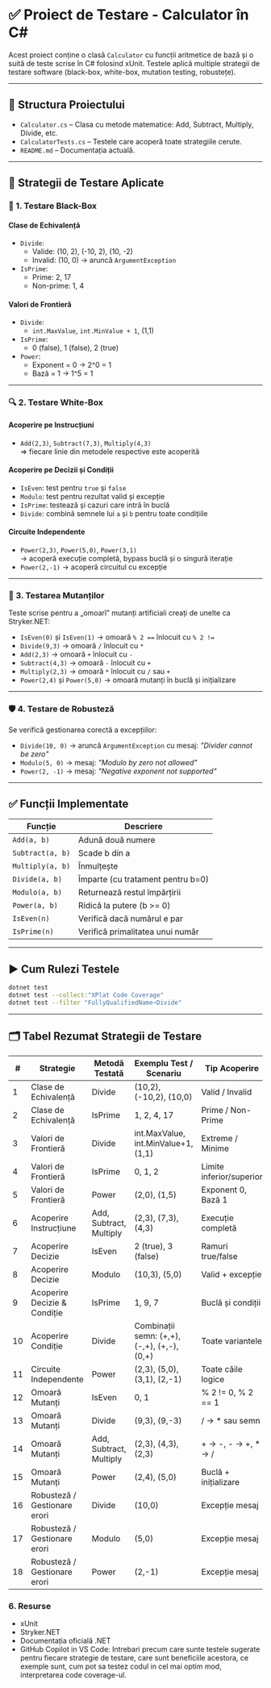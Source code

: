 # ✅ Proiect de Testare - Calculator în C#

Acest proiect conține o clasă `Calculator` cu funcții aritmetice de bază și o suită de teste scrise în C# folosind xUnit. Testele aplică multiple strategii de testare software (black-box, white-box, mutation testing, robustețe).

---

## 🔧 Structura Proiectului

- `Calculator.cs` – Clasa cu metode matematice: Add, Subtract, Multiply, Divide, etc.
- `CalculatorTests.cs` – Testele care acoperă toate strategiile cerute.
- `README.md` – Documentația actuală.

---

## 🧪 Strategii de Testare Aplicate

### 🎯 1. Testare Black-Box

#### Clase de Echivalență

- `Divide`:  
  - Valide: (10, 2), (-10, 2), (10, -2)  
  - Invalid: (10, 0) → aruncă `ArgumentException`
- `IsPrime`:  
  - Prime: 2, 17  
  - Non-prime: 1, 4

#### Valori de Frontieră

- `Divide`:  
  - `int.MaxValue`, `int.MinValue + 1`, (1,1)
- `IsPrime`:  
  - 0 (false), 1 (false), 2 (true)
- `Power`:  
  - Exponent = 0 → 2^0 = 1  
  - Bază = 1 → 1^5 = 1

---

### 🔍 2. Testare White-Box

#### Acoperire pe Instrucțiuni

- `Add(2,3)`, `Subtract(7,3)`, `Multiply(4,3)`  
  => fiecare linie din metodele respective este acoperită

#### Acoperire pe Decizii și Condiții

- `IsEven`: test pentru `true` și `false`
- `Modulo`: test pentru rezultat valid și excepție
- `IsPrime`: testează și cazuri care intră în buclă
- `Divide`: combină semnele lui `a` și `b` pentru toate condițiile

#### Circuite Independente

- `Power(2,3)`, `Power(5,0)`, `Power(3,1)`  
  → acoperă execuție completă, bypass buclă și o singură iterație
- `Power(2,-1)` → acoperă circuitul cu excepție

---

### 🧬 3. Testarea Mutanților

Teste scrise pentru a „omoarî” mutanți artificiali creați de unelte ca Stryker.NET:

- `IsEven(0)` și `IsEven(1)` → omoară `% 2 ==` înlocuit cu `% 2 !=`
- `Divide(9,3)` → omoară `/` înlocuit cu `*`
- `Add(2,3)` → omoară `+` înlocuit cu `-`
- `Subtract(4,3)` → omoară `-` înlocuit cu `+`
- `Multiply(2,3)` → omoară `*` înlocuit cu `/` sau `+`
- `Power(2,4)` și `Power(5,0)` → omoară mutanți în buclă și inițializare

---

### 🛡️ 4. Testare de Robusteză

Se verifică gestionarea corectă a excepțiilor:

- `Divide(10, 0)` → aruncă `ArgumentException` cu mesaj: *"Divider cannot be zero"*
- `Modulo(5, 0)` → mesaj: *"Modulo by zero not allowed"*
- `Power(2, -1)` → mesaj: *"Negative exponent not supported"*

---

## ✅ Funcții Implementate

| Funcție         | Descriere                          |
|------------------|-------------------------------------|
| `Add(a, b)`      | Adună două numere                  |
| `Subtract(a, b)` | Scade b din a                      |
| `Multiply(a, b)` | Înmulțește                         |
| `Divide(a, b)`   | Împarte (cu tratament pentru b=0) |
| `Modulo(a, b)`   | Returnează restul împărțirii       |
| `Power(a, b)`    | Ridică la putere (b >= 0)          |
| `IsEven(n)`      | Verifică dacă numărul e par        |
| `IsPrime(n)`     | Verifică primalitatea unui număr   |

---

## ▶️ Cum Rulezi Testele

```bash
dotnet test
dotnet test --collect:"XPlat Code Coverage"
dotnet test --filter "FullyQualifiedName~Divide"
```

---

## 🗂️ Tabel Rezumat Strategii de Testare

| # | Strategie                        | Metodă Testată      | Exemplu Test / Scenariu                         | Tip Acoperire        |
|---|----------------------------------|----------------------|--------------------------------------------------|----------------------|
| 1 | Clase de Echivalență            | Divide               | (10,2), (-10,2), (10,0)                          | Valid / Invalid      |
| 2 | Clase de Echivalență            | IsPrime              | 1, 2, 4, 17                                      | Prime / Non-Prime    |
| 3 | Valori de Frontieră             | Divide               | int.MaxValue, int.MinValue+1, (1,1)              | Extreme / Minime     |
| 4 | Valori de Frontieră             | IsPrime              | 0, 1, 2                                          | Limite inferior/superior |
| 5 | Valori de Frontieră             | Power                | (2,0), (1,5)                                     | Exponent 0, Bază 1   |
| 6 | Acoperire Instrucțiune          | Add, Subtract, Multiply | (2,3), (7,3), (4,3)                          | Execuție completă    |
| 7 | Acoperire Decizie               | IsEven               | 2 (true), 3 (false)                              | Ramuri true/false    |
| 8 | Acoperire Decizie               | Modulo               | (10,3), (5,0)                                    | Valid + excepție     |
| 9 | Acoperire Decizie & Condiție   | IsPrime              | 1, 9, 7                                          | Buclă și condiții    |
|10 | Acoperire Condiție              | Divide               | Combinații semn: (+,+), (-,+), (+,-), (0,+)      | Toate variantele     |
|11 | Circuite Independente           | Power                | (2,3), (5,0), (3,1), (2,-1)                       | Toate căile logice   |
|12 | Omoară Mutanți                  | IsEven               | 0, 1                                             | % 2 != 0, % 2 == 1   |
|13 | Omoară Mutanți                  | Divide               | (9,3), (9,-3)                                    | / → * sau semn       |
|14 | Omoară Mutanți                  | Add, Subtract, Multiply | (2,3), (4,3), (2,3)                          | + → -, - → +, * → /  |
|15 | Omoară Mutanți                  | Power                | (2,4), (5,0)                                     | Buclă + inițializare |
|16 | Robusteză / Gestionare erori    | Divide               | (10,0)                                           | Excepție mesaj       |
|17 | Robusteză / Gestionare erori    | Modulo               | (5,0)                                            | Excepție mesaj       |
|18 | Robusteză / Gestionare erori    | Power                | (2,-1)                                           | Excepție mesaj       |



### 6. Resurse
- xUnit
- Stryker.NET
- Documentația oficială .NET
- GitHub Copilot in VS Code: Intrebari precum care sunte testele sugerate pentru fiecare strategie de testare, care sunt beneficiile acestora, ce exemple sunt, cum pot sa testez codul in cel mai optim mod, interpretarea code coverage-ul.